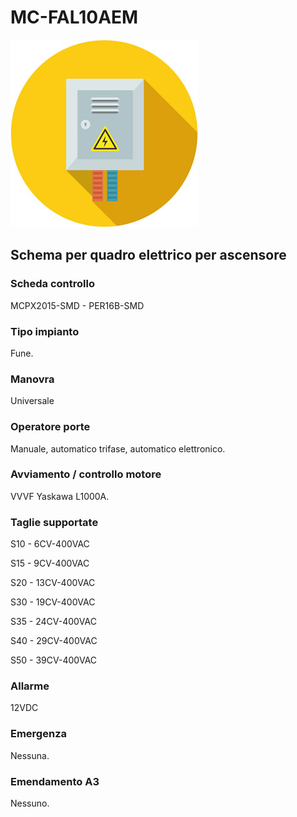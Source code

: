 # MC-FAL10AEM
![electric_panel_icon](res/el_icon_4.jpg)
## Schema per quadro elettrico per ascensore

### Scheda controllo
MCPX2015-SMD - PER16B-SMD

### Tipo impianto
Fune.

### Manovra
Universale

### Operatore porte
Manuale, automatico trifase, automatico elettronico.

### Avviamento / controllo motore
VVVF Yaskawa L1000A.

### Taglie supportate
S10 - 6CV-400VAC

S15 - 9CV-400VAC

S20 - 13CV-400VAC

S30 - 19CV-400VAC

S35 -	24CV-400VAC

S40 -	29CV-400VAC

S50 -	39CV-400VAC

### Allarme
12VDC

### Emergenza
Nessuna.

### Emendamento A3
Nessuno.
